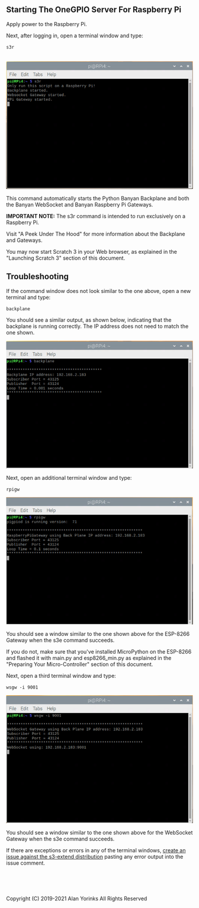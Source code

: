 ## Starting The OneGPIO Server For Raspberry Pi

Apply power to the Raspberry Pi. 

Next, after logging in, open a terminal window and type:

```
s3r
```

<br>
<img src="./images/s3r-1.png" >

This command automatically starts the Python Banyan Backplane and both
the Banyan WebSocket and Banyan Raspberry Pi Gateways. 

**IMPORTANT NOTE:** The s3r command is intended to run exclusively on a
Raspberry Pi.

Visit "A Peek Under The Hood" for more information about the Backplane and Gateways.

You may now start Scratch 3 in your Web browser, as explained in the
"Launching Scratch 3" section of this document.

## Troubleshooting
If the command window does not look similar to the one above, 
open a new terminal and type:


```
backplane
```
You should see a similar output, as shown below, indicating that the
backplane is running correctly. The IP address does not need to match
the one shown.

<img src="../images/s3r-2.png" >

Next, open an additional terminal window and type:

```
rpigw
```

<img src="../images/s3r-3.png" >

You should see a window similar to the one shown above for the ESP-8266
Gateway when the s3e command succeeds.

If you do not, make sure that you've installed MicroPython on the
ESP-8266 and flashed it with main.py and esp8266_min.py as explained in
the "Preparing Your Micro-Controller" section of this document.

Next, open a third terminal window and type:

```
wsgw -i 9001
```

<img src="../images/s3r-4.png" >

You should see a window similar to the one shown above for the WebSocket
Gateway when the s3e command succeeds. 

If there are exceptions or errors in any of the terminal windows,
[create an issue against the s3-extend distribution](https://github.com/MrYsLab/s3-extend/issues)
pasting any error output into the issue comment.


<br> <br> <br>



Copyright (C) 2019-2021 Alan Yorinks All Rights Reserved

